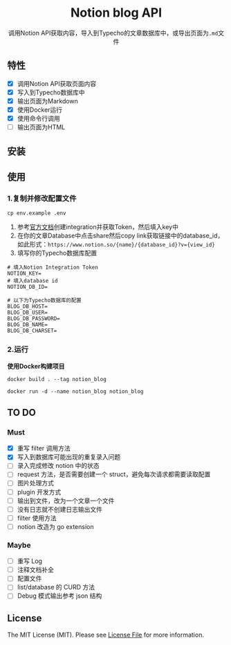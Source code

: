 <div align="center">

# Notion blog API
调用Notion API获取内容，导入到Typecho的文章数据库中，或导出页面为`.md`文件

</div>

## 特性
- [x] 调用Notion API获取页面内容
- [x] 写入到Typecho数据库中
- [x] 输出页面为Markdown
- [x] 使用Docker运行
- [x] 使用命令行调用
- [ ] 输出页面为HTML

## 安装

## 使用
### 1.复制并修改配置文件
```shell
cp env.example .env
```

1. 参考[官方文档](https://developers.notion.com/docs/create-a-notion-integration)创建integration并获取Token，然后填入key中
2. 在你的文章Database中点击share然后copy link获取链接中的database_id，如此形式：`https://www.notion.so/{name}/{database_id}?v={view_id}`
3. 填写你的Typecho数据库配置

```
# 填入Notion Integration Token
NOTION_KEY=
# 填入database id
NOTION_DB_ID=

# 以下为Typecho数据库的配置
BLOG_DB_HOST=
BLOG_DB_USER=
BLOG_DB_PASSWORD=
BLOG_DB_NAME=
BLOG_DB_CHARSET=
```

### 2.运行


**使用Docker构建项目**

```shell
docker build . --tag notion_blog 

docker run -d --name notion_blog notion_blog
```

## TO DO
### Must
- [x] 重写 filter 调用方法
- [x] 写入到数据库可能出现的重复录入问题
- [ ] 录入完成修改 notion 中的状态
- [ ] request 方法，是否需要创建一个 struct，避免每次请求都需要读取配置
- [ ] 图片处理方式
- [ ] plugin 开发方式
- [ ] 输出到文件，改为一个文章一个文件
- [ ] 没有日志就不创建日志输出文件
- [ ] filter 使用方法
- [ ] notion 改造为 go extension
### Maybe
- [ ] 重写 Log
- [ ] 注释文档补全
- [ ] 配置文件
- [ ] list/database 的 CURD 方法
- [ ] Debug 模式输出参考 json 结构

## License
The MIT License (MIT). Please see [License File](LICENSE.md) for more information.
